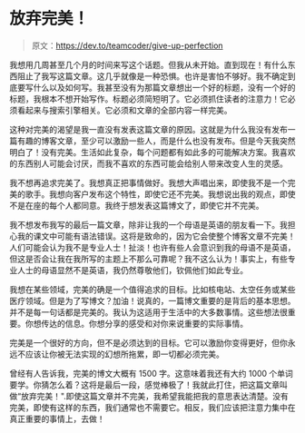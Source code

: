 # 放弃完美！

> 原文：<https://dev.to/teamcoder/give-up-perfection>

我想用几周甚至几个月的时间来写这个话题。但我从未开始。直到现在！有什么东西阻止了我写这篇文章。这几乎就像是一种恐惧。也许是害怕不够好。我不确定到底要写什么以及如何写。我甚至没有为那篇文章想出一个好的标题，没有一个好的标题，我根本不想开始写作。标题必须简短明了。它必须抓住读者的注意力！它必须看起来与搜索引擎相关。它必须和文章的全部内容一样完美。

这种对完美的渴望是我一直没有发表这篇文章的原因。这就是为什么我没有发布一篇有趣的博客文章，至少可以激励一些人，而是什么也没有发布。但是今天我突然明白了！没有完美。生活如此复杂，每个问题都有如此多的可能解决方案。我喜欢的东西别人可能会讨厌，而我不喜欢的东西可能会给别人带来改变人生的灵感。

我不想再追求完美了。我想真正把事情做好。我想大声唱出来，即使我不是一个完美的歌手。我想向客户发布这个特性，即使它还不完美。我想说出我的观点，即使不是在座的每个人都同意。我终于想发表这篇博文了，即使它并不完美。

我不想发布我写的最后一篇文章，除非让我的一个母语是英语的朋友看一下。我担心我的课文中可能有语法错误。这将是致命的，因为它会使整个博客文章不完美！人们可能会认为我不是专业人士！扯淡！也许有些人会意识到我的母语不是英语，但这是否会让我在我所写的主题上不那么可靠呢？我不这么认为！事实上，有些专业人士的母语显然不是英语，我仍然尊敬他们，钦佩他们如此专业。

我想在某些领域，完美的确是一个值得追求的目标。比如核电站、太空任务或某些医疗领域。但是为了写博文？加油！说真的，一篇博文重要的是背后的基本思想。并不是每一句话都是完美的。我认为这适用于生活中的大多数事情。这些想法很重要。你想传达的信息。你想分享的感受和对你来说重要的实际事情。

完美是一个很好的方向，但不是必须达到的目标。它可以激励你变得更好，但你永远不应该让你被无法实现的幻想所拖累，即一切都必须完美。

曾经有人告诉我，完美的博文大概有 1500 字。这意味着我还有大约 1000 个单词要学。你猜怎么着？这将是最后一段，感觉棒极了！我就此打住，把这篇文章叫做“放弃完美！".即使这篇文章并不完美，我希望我能把我的意思表达清楚。没有完美，即使有这样的东西，我们通常也不需要它。相反，我们应该把注意力集中在真正重要的事情上，去做！